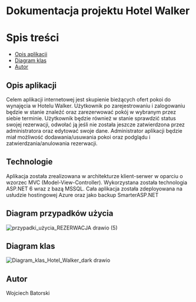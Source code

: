 # Dokumentacja projektu Hotel Walker

# Spis treści
* [Opis aplikacji](#opis-aplikacji)
* [Diagram klas](#diagram-klas)
* [Autor](#autor)


## Opis aplikacji
Celem aplikacji internetowej jest skupienie bieżących ofert pokoi do wynajęcia w Hotelu Walker. Użytkownik po zarejestrowaniu i zalogowaniu będzie w stanie znaleźć oraz zarezerwować pokój w wybranym przez siebie terminie.
Użytkownik będzie również w stanie sprawdzić status swojej rezerwacji, odwołać ją jeśli nie została jeszcze zatwierdzona przez administratora oraz edytować swoje dane. Administrator aplikacji będzie miał możliwość dodawania/usuwania pokoi oraz podglądu i zatwierdzania/anulowania rezerwacji.

## Technologie
Aplikacja została zrealizowana w architekturze klient-serwer w oparciu o wzorzec MVC (Model-View-Controller). Wykorzystana została technologia ASP.NET 6 wraz z bazą MSSQL. Cała aplikacja została zdeployowana na usłudzie hostingowej Azure oraz jako backup SmarterASP.NET

## Diagram przypadków użycia
![przypadki_użycia_REZERWACJA drawio (5)](https://github.com/Durill/Hotel_Walker/assets/70134706/2e409dcf-a04b-441f-9e4d-7101ae7e1da0)

## Diagram klas
![Diagram_klas_Hotel_Walker_dark drawio](https://github.com/Durill/Hotel_Walker/assets/70134706/26bc6ce2-31c0-42a3-b089-ebe234b73b8d)

## Autor
Wojciech Batorski
